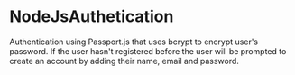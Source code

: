 # NodeJsAuthetication
Authentication using Passport.js that uses bcrypt to encrypt user's password. 
If the user hasn't registered before the user will be prompted to
create an account by adding their name, email and password. 


